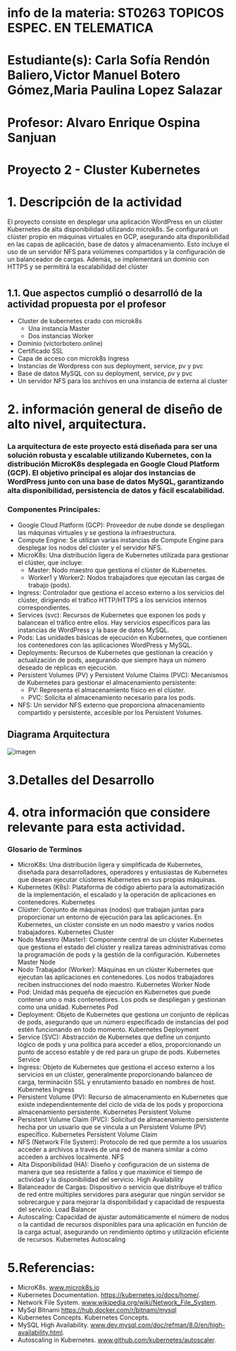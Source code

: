 
# info de la materia: ST0263 TOPICOS ESPEC. EN TELEMATICA
#
# Estudiante(s): Carla Sofía Rendón Baliero,Victor Manuel Botero Gómez,Maria Paulina Lopez Salazar 
#
# Profesor: Alvaro Enrique Ospina Sanjuan
#
#  Proyecto 2 - Cluster Kubernetes
#
# 1. Descripción de la actividad
El proyecto consiste en desplegar una aplicación WordPress en un clúster Kubernetes de alta disponibilidad utilizando microk8s. Se configurará un clúster propio en máquinas virtuales en GCP, asegurando alta disponibilidad en las capas de aplicación, base de datos y almacenamiento. Esto incluye el uso de un servidor NFS para volúmenes compartidos y la configuración de un balanceador de cargas. Además, se implementará un dominio con HTTPS y se permitirá la escalabilidad del clúster
#
## 1.1. Que aspectos cumplió o desarrolló de la actividad propuesta por el profesor
- Cluster de kubernetes crado con microk8s
    - Una instancia Master
    - Dos instancias Worker
- Dominio (victorbotero.online)
- Certificado SSL
- Capa de acceso con microk8s Ingress
- Instancias de Wordpress con sus deployment, service, pv y pvc
- Base de datos MySQL con su deployment, service, pv y pvc
- Un servidor NFS para los archivos en una instancia de externa al cluster

# 2. información general de diseño de alto nivel, arquitectura.
### La arquitectura de este proyecto está diseñada para ser una solución robusta y escalable utilizando Kubernetes, con la distribución MicroK8s desplegada en Google Cloud Platform (GCP). El objetivo principal es alojar dos instancias de WordPress junto con una base de datos MySQL, garantizando alta disponibilidad, persistencia de datos y fácil escalabilidad.

### Componentes Principales:

- Google Cloud Platform (GCP): Proveedor de nube donde se despliegan las máquinas virtuales y se gestiona la infraestructura.
- Compute Engine: Se utilizan varias instancias de Compute Engine para desplegar los nodos del clúster y el servidor NFS.
- MicroK8s: Una distribución ligera de Kubernetes utilizada para gestionar el clúster, que incluye:
    - Master: Nodo maestro que gestiona el clúster de Kubernetes.
    - Worker1 y Worker2: Nodos trabajadores que ejecutan las cargas de trabajo (pods).
- Ingress: Controlador que gestiona el acceso externo a los servicios del clúster, dirigiendo el tráfico HTTP/HTTPS a los servicios internos correspondientes.
- Services (svc): Recursos de Kubernetes que exponen los pods y balancean el tráfico entre ellos. Hay servicios específicos para las instancias de WordPress y la base de datos MySQL.
- Pods: Las unidades básicas de ejecución en Kubernetes, que contienen los contenedores con las aplicaciones WordPress y MySQL.
- Deployments: Recursos de Kubernetes que gestionan la creación y actualización de pods, asegurando que siempre haya un número deseado de réplicas en ejecución.
- Persistent Volumes (PV) y Persistent Volume Claims (PVC): Mecanismos de Kubernetes para gestionar el almacenamiento persistente:
    - PV: Representa el almacenamiento físico en el clúster.
    - PVC: Solicita el almacenamiento necesario para los pods.
- NFS: Un servidor NFS externo que proporciona almacenamiento compartido y persistente, accesible por los Persistent Volumes.
## Diagrama Arquitectura
![imagen](https://github.com/csofia1408/Proyecto2TopicosTelematica/assets/72955238/6624c8f9-49c5-4b8e-96ba-eac50fa73f67)

# 3.Detalles del Desarrollo

    


# 4. otra información que considere relevante para esta actividad.
### Glosario de Terminos
- MicroK8s: Una distribución ligera y simplificada de Kubernetes, diseñada para desarrolladores, operadores y entusiastas de Kubernetes que desean ejecutar clústeres Kubernetes en sus propias máquinas.
- Kubernetes (K8s): Plataforma de código abierto para la automatización de la implementación, el escalado y la operación de aplicaciones en contenedores. Kubernetes
- Clúster: Conjunto de máquinas (nodos) que trabajan juntas para proporcionar un entorno de ejecución para las aplicaciones. En Kubernetes, un clúster consiste en un nodo maestro y varios nodos trabajadores. Kubernetes Cluster
- Nodo Maestro (Master): Componente central de un clúster Kubernetes que gestiona el estado del clúster y realiza tareas administrativas como la programación de pods y la gestión de la configuración. Kubernetes Master Node
- Nodo Trabajador (Worker): Máquinas en un clúster Kubernetes que ejecutan las aplicaciones en contenedores. Los nodos trabajadores reciben instrucciones del nodo maestro. Kubernetes Worker Node
- Pod: Unidad más pequeña de ejecución en Kubernetes que puede contener uno o más contenedores. Los pods se despliegan y gestionan como una unidad. Kubernetes Pod
- Deployment: Objeto de Kubernetes que gestiona un conjunto de réplicas de pods, asegurando que un número especificado de instancias del pod estén funcionando en todo momento. Kubernetes Deployment
- Service (SVC): Abstracción de Kubernetes que define un conjunto lógico de pods y una política para acceder a ellos, proporcionando un punto de acceso estable y de red para un grupo de pods. Kubernetes Service
- Ingress: Objeto de Kubernetes que gestiona el acceso externo a los servicios en un clúster, generalmente proporcionando balanceo de carga, terminación SSL y enrutamiento basado en nombres de host. Kubernetes Ingress
- Persistent Volume (PV): Recurso de almacenamiento en Kubernetes que existe independientemente del ciclo de vida de los pods y proporciona almacenamiento persistente. Kubernetes Persistent Volume
- Persistent Volume Claim (PVC): Solicitud de almacenamiento persistente hecha por un usuario que se vincula a un Persistent Volume (PV) específico. Kubernetes Persistent Volume Claim
- NFS (Network File System): Protocolo de red que permite a los usuarios acceder a archivos a través de una red de manera similar a cómo acceden a archivos localmente. NFS
- Alta Disponibilidad (HA): Diseño y configuración de un sistema de manera que sea resistente a fallos y que maximice el tiempo de actividad y la disponibilidad del servicio. High Availability
- Balanceador de Cargas: Dispositivo o servicio que distribuye el tráfico de red entre múltiples servidores para asegurar que ningún servidor se sobrecargue y para mejorar la disponibilidad y capacidad de respuesta del servicio. Load Balancer
- Autoscaling: Capacidad de ajustar automáticamente el número de nodos o la cantidad de recursos disponibles para una aplicación en función de la carga actual, asegurando un rendimiento óptimo y utilización eficiente de recursos. Kubernetes Autoscaling

  
# 5.Referencias:
- MicroK8s.  www.microk8s.io
- Kubernetes Documentation. https://kubernetes.io/docs/home/.
- Network File System. www.wikipedia.org/wiki/Network_File_System.
- MySql Bitnami https://hub.docker.com/r/bitnami/mysql
- Kubernetes Concepts. Kubernetes Concepts.
- MySQL High Availability. www.dev.mysql.com/doc/refman/8.0/en/high-availability.html.
- Autoscaling in Kubernetes. www.github.com/kubernetes/autoscaler.
